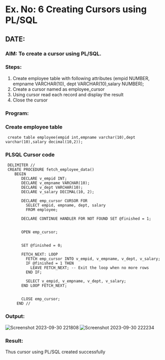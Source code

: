 # Ex. No: 6 Creating Cursors using PL/SQL
## DATE:
### AIM: To create a cursor using PL/SQL.

### Steps:
1. Create employee table with following attributes (empid NUMBER, empname VARCHAR(10), dept VARCHAR(10),salary NUMBER);
2. Create a cursor named as employee_cursor
3. Using cursor read each record and display the result
4. Close the cursor

### Program:
### Create employee table
```
 create table employee(empid int,empname varchar(10),dept varchar(10),salary decimal(10,2));
```

### PLSQL Cursor code
```
 DELIMITER //
 CREATE PROCEDURE fetch_employee_data()
    BEGIN
       DECLARE v_empid INT;
       DECLARE v_empname VARCHAR(10);
       DECLARE v_dept VARCHAR(10);
       DECLARE v_salary DECIMAL(10, 2);
    
       DECLARE emp_cursor CURSOR FOR
         SELECT empid, empname, dept, salary
         FROM employee;
    
       DECLARE CONTINUE HANDLER FOR NOT FOUND SET @finished = 1;
    
    
       OPEN emp_cursor;
    
    
       SET @finished = 0;
    
       FETCH_NEXT: LOOP
         FETCH emp_cursor INTO v_empid, v_empname, v_dept, v_salary;
         IF @finished = 1 THEN
           LEAVE FETCH_NEXT; -- Exit the loop when no more rows
         END IF;
    
         SELECT v_empid, v_empname, v_dept, v_salary;
       END LOOP FETCH_NEXT;
    
    
       CLOSE emp_cursor;
     END //
```

### Output:
![Screenshot 2023-09-30 221808](https://github.com/Saravana-kumar369/Ex-no-6-Creating-Cursors-using-PL-SQL/assets/117925254/584ab501-dece-4e6d-995d-d686250a7180)
![Screenshot 2023-09-30 222234](https://github.com/Saravana-kumar369/Ex-no-6-Creating-Cursors-using-PL-SQL/assets/117925254/5b1a283b-6a8a-4865-9255-df3b5597a6a9)

### Result:
Thus cursor using PL/SQL created successfully
